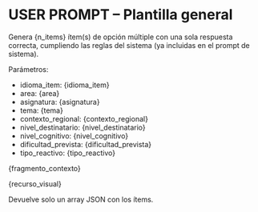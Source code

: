 # USER PROMPT – Plantilla general
<!--
Los placeholders entre llaves {asignatura} … {dificultad_prevista} serán
reemplazados dinámicamente por el orquestador.
-->

Genera {n_items} ítem(s) de opción múltiple con una sola respuesta correcta,
cumpliendo las reglas del sistema (ya incluidas en el prompt de sistema).

Parámetros:
- idioma_item: {idioma_item}
- area: {area}
- asignatura: {asignatura}
- tema: {tema}
- contexto_regional: {contexto_regional}
- nivel_destinatario: {nivel_destinatario}
- nivel_cognitivo: {nivel_cognitivo}
- dificultad_prevista: {dificultad_prevista}
- tipo_reactivo: {tipo_reactivo}

<!-- Si existe fragmento_contexto  -->
{fragmento_contexto}

<!-- Si existe recurso_visual como JSON embebido -->
{recurso_visual}

Devuelve solo un array JSON con los ítems.
